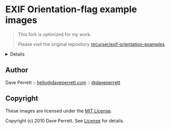 EXIF Orientation-flag example images
====================================

> This fork is optimized for my work. 
> 
> Please visit the original repository [recurser/exif-orientation-examples](https://github.com/recurser/exif-orientation-examples).

<details>
Example images using each of the EXIF orientation flags (0-to-8), in both landscape and portrait orientations.

[See here](http://www.daveperrett.com/articles/2012/07/28/exif-orientation-handling-is-a-ghetto/) for more information.


Generating your own images
--------------------------

If you would like to generate test images based on your own photos, you can use the `generate.rb` script included in the `generator` folder.

The instructions below assume you are running on macOS - if not, you will need to install the Ghostscript fonts (`brew install gs`) some other way.

To install the dependencies:

```
> brew install gs exiftool imagemagick@6
> cd generator
> gem install bundler
> bundle install
```

To generate test images:

```
> cd generator
> ./generate.rb path/to/image.jpg
```

This will create images `image_0.jpg` through to `image_8.jpg`.


Re-generating sample images
---------------------------

Simply run `make` to regenerate the included sample images. This will download random portrait and landscape orientation images from [unsplash.com](https://unsplash.com/) and generate sample images for each of them.

Generating these images depends on having the generator dependencies installed - see the *Generating your own images* section for instructions on installing dependencies.


Credits
-------

* The sample landscape image is by [Pierre Bouillot](https://unsplash.com/photos/v15iOM6pWgI).
* The sample portrait image is by [John Salvino](https://unsplash.com/photos/1PPpwrTNkJI).


Change history
--------------

* **Version 2.0.0 (2017-08-05)** : Add a script to generate example images from the command line.
* **Version 1.0.2 (2017-03-06)** : Remove Apple Copyrighted ICC profile from orientations 2-8 (thanks @mans0954!).
* **Version 1.0.1 (2013-03-10)** : Add MIT license and some contact details.
* **Version 1.0.0 (2012-07-28)** : 1.0 release.


Contributing
------------

Once you've made your commits:

1. [Fork](http://help.github.com/fork-a-repo/) exif-orientation-examples
2. Create a topic branch - `git checkout -b my_branch`
3. Push to your branch - `git push origin my_branch`
4. Create a [Pull Request](http://help.github.com/pull-requests/) from your branch
5. That's it!
</details>

Author
------

Dave Perrett :: hello@daveperrett.com :: [@daveperrett](http://twitter.com/daveperrett)


Copyright
---------

These images are licensed under the [MIT License](http://opensource.org/licenses/MIT).

Copyright (c) 2010 Dave Perrett. See [License](https://github.com/recurser/exif-orientation-examples/blob/master/LICENSE) for details.
